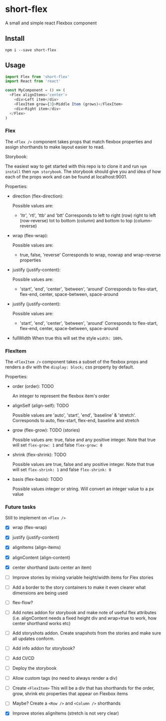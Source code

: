 # short-flex

A small and simple react Flexbox component

## Install

`npm i --save short-flex`

## Usage

```js
import Flex from 'short-flex'
import React from 'react'

const MyComponent = () => (
  <Flex alignItems='center'>
    <div>Left item</div>
    <FlexItem grow={3}>Middle Item (grows)</FlexItem>
    <div>Right item</div>
  </Flex>
)
```

### Flex

The `<Flex />` component takes props that match flexbox properties and assign shorthands to make layout easier to read.

Storybook:

The easiest way to get started with this repo is to clone it and run  `npm install` then `npm storybook`. The storybook should give you and idea of how each of the props work and can be found at localhost:9001.

Properties:

- direction (flex-direction):

  Possible values are:
  - 'ltr', 'rtl', 'ttb' and 'btt'
    Corresponds to left to right (row) right to left (row-reverse) tot to bottom (column) and bottom to top (column-reverse)

- wrap (flex-wrap):

  Possible values are:
  - true, false, 'reverse'
    Corresponds to wrap, nowrap and wrap-reverse properties

- justify (justify-content):

  Possible values are:
  - 'start', 'end', 'center', 'between', 'around'
    Corresponds to flex-start, flex-end, center, space-between, space-around

- justify (justify-content):

  Possible values are:
  - 'start', 'end', 'center', 'between', 'around'
    Corresponds to flex-start, flex-end, center, space-between, space-around

- fullWidth
  When true this will set the style `width: 100%`. 

### FlexItem

The `<FlexItem />` component takes a subset of the flexbox props and renders a div with the `display: block;` css property by default.

Properties:

- order (order): TODO

  An integer to represent the flexbox item's order

- alignSelf (align-self): TODO

  Possible values are 'auto', 'start', 'end', 'baseline' & 'stretch'. Corresponds to auto, flex-start, flex-end, baseline and stretch

- grow (flex-grow): TODO (stories)

  Possible values are: true, false and any positive integer. Note that true will set `flex-grow: 1` and false `flex-grow: 0`

- shrink (flex-shrink): TODO

  Possible values are true, false and any positive integer. Note that true will set `flex-shrink: 1` and false `flex-shrink: 0`

- basis (flex-basis): TODO

  Possible values integer or string. Will convert an integer value to a px value

### Future tasks

Still to implement on `<Flex />`

- [x] wrap (flex-wrap)
- [x] justify (justify-content)
- [x] alignItems (align-items)
- [x] alignContent (align-content)

- [X] center shorthand (auto center an item)
- [ ] Improve stories by mixing variable height/width items for Flex stories
- [ ] Add a border to the story containers to make it even clearer what dimensions are being used
- [ ] flex-flow?
- [ ] Add notes addon for storybook and make note of useful flex attributes (i.e. alignContent needs a fixed height div and wrap=true to work, how center shorthand works etc)
- [ ] Add storyshots addon. Create snapshots from the stories and make sure all updates conform.
- [ ] Add info addon for storybook?
- [ ] Add CI/CD
- [ ] Deploy the storybook
- [ ] Allow custom tags (no need to always render a div)

- [ ] Create `<FlexItem>`
  This will be a div that has shorthands for the order, grow, shrink etc properties that appear on Flexbox items

- [ ] Maybe? Create a `<Row />` and `<Column />` shorthands
- [x] Improve stories alignItems (stretch is not very clear)